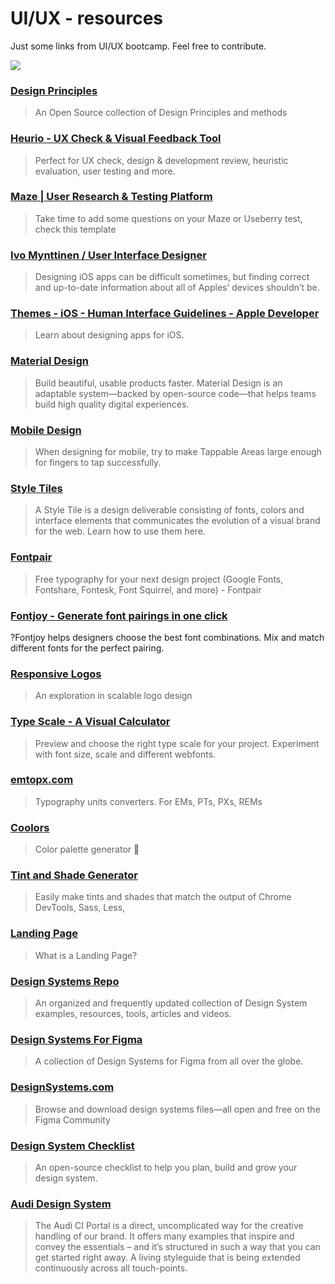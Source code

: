# UI/UX - resources

Just some links from UI/UX bootcamp. Feel free to contribute.

![](https://miro.medium.com/max/1280/1*2FiWUrqBv-FN-pKm5k260Q.jpeg)

### [Design Principles](https://principles.design/)
> An Open Source collection of Design Principles and methods

### [Heurio - UX Check & Visual Feedback Tool](https://chrome.google.com/webstore/detail/heurio-ux-check-visual-fe/pjdbofhiijhapnmpgilkeammkanglfdj?hl=en)
> Perfect for UX check, design & development review, heuristic evaluation, user testing and more.

### [Maze | User Research & Testing Platform](https://app.maze.co/maze-preview/mazes/39151520/)
> Take time to add some questions on your Maze or Useberry test, check this template

### [Ivo Mynttinen / User Interface Designer](https://ivomynttinen.com/blog/ios-design-guidelines)
>Designing iOS apps can be difficult sometimes, but finding correct and up-to-date information about all of Apples’ devices shouldn’t be.

### [Themes - iOS - Human Interface Guidelines - Apple Developer](https://developer.apple.com/design/human-interface-guidelines/ios)
>Learn about designing apps for iOS.

### [Material Design](https://material.io/)
>Build beautiful, usable products faster. Material Design is an adaptable system—backed by open-source code—that helps teams build high quality digital experiences.

### [Mobile Design](https://secretsauce.esc.design/mobile-design)
>When designing for mobile, try to make Tappable Areas large enough for fingers to tap successfully.

### [Style Tiles](http://styletil.es/)
>A Style Tile is a design deliverable consisting of fonts, colors and interface elements that communicates the evolution of a visual brand for the web. Learn how to use them here.

### [Fontpair](https://www.fontpair.co/)
>Free typography for your next design project (Google Fonts, Fontshare, Fontesk, Font Squirrel, and more) - Fontpair

### [Fontjoy - Generate font pairings in one click](https://fontjoy.com/)
?Fontjoy helps designers choose the best font combinations. Mix and match different fonts for the perfect pairing.

### [Responsive Logos](http://responsivelogos.co.uk/)
>An exploration in scalable logo design

### [Type Scale - A Visual Calculator](https://type-scale.com/)
>Preview and choose the right type scale for your project. Experiment with font size, scale and different webfonts.

### [emtopx.com](https://emtopx.com/)
>Typography units converters. For EMs, PTs, PXs, REMs

### [Coolors](https://coolors.co/)
>Color palette generator :art:

### [Tint and Shade Generator](https://maketintsandshades.com/)
>Easily make tints and shades that match the output of Chrome DevTools, Sass, Less,

### [Landing Page](https://secretsauce.esc.design/landing-page)
>What is a Landing Page?

### [Design Systems Repo](https://designsystemsrepo.com/)
>An organized and frequently updated collection of Design System examples, resources, tools, articles and videos.

### [Design Systems For Figma](https://www.designsystemsforfigma.com/)
>A collection of Design Systems for Figma from all over the globe. 

### [DesignSystems.com](https://www.designsystems.com/open-design-systems/)
>Browse and download design systems files—all open and free on the Figma Community


### [Design System Checklist](https://www.designsystemchecklist.com/)
>An open-source checklist to help you plan, build and grow your design system.

### [Audi Design System](https://www.audi.com/ci/en/renewed-brand.html)
> The Audi CI Portal is a direct, uncomplicated way for the creative handling of our brand. It offers many examples that inspire and convey the essentials – and it’s structured in such a way that you can get started right away. A living styleguide that is being extended continuously across all touch-points.

